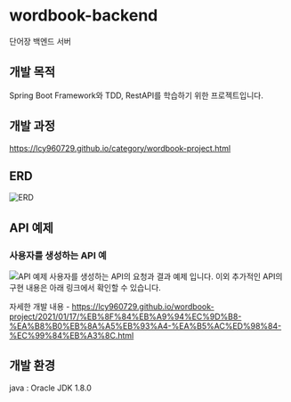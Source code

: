 # wordbook-backend
단어장 백엔드 서버

## 개발 목적
Spring Boot Framework와 TDD, RestAPI를 학습하기 위한 프로젝트입니다.

## 개발 과정
https://lcy960729.github.io/category/wordbook-project.html

## ERD
![ERD](https://user-images.githubusercontent.com/58020519/108622313-44dbff80-747b-11eb-96e4-ccc9be21fbaa.png)

## API 예제
### 사용자를 생성하는 API 예
![API 예제](https://user-images.githubusercontent.com/58020519/108622330-6d63f980-747b-11eb-8e63-4289319311cc.png)
사용자를 생성하는 API의 요청과 결과 예제 입니다. 이외 추가적인 API의 구현 내용은 아래 링크에서 확인할 수 있습니다.

자세한 개발 내용 - https://lcy960729.github.io/wordbook-project/2021/01/17/%EB%8F%84%EB%A9%94%EC%9D%B8-%EA%B8%B0%EB%8A%A5%EB%93%A4-%EA%B5%AC%ED%98%84-%EC%99%84%EB%A3%8C.html


## 개발 환경
java : Oracle JDK 1.8.0
